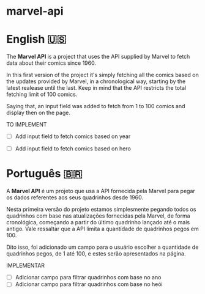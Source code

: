 # marvel-api

# English 🇺🇸
The <b>Marvel API</b> is a project that uses the API supplied by Marvel to fetch data about their comics since 1960.

In this first version of the project it's simply fetching all the comics based on the updates provided by Marvel, in a chronological way, starting by the latest realease until the
last. Keep in mind that the API restricts the total fetching limit of 100 comics.

Saying that, an input field was added to fetch from 1 to 100 comics and display then on the page.

TO IMPLEMENT

- [ ] Add input field to fetch comics based on year

- [ ] Add input field to fetch comics based on hero


# Português 🇧🇷
A <b>Marvel API</b> é um projeto que usa a API fornecida pela Marvel para pegar os dados referentes aos seus quadrinhos desde 1960.

Nesta primeira versão do projeto estamos simplesmente pegando todos os quadrinhos com base nas atualizações fornecidas pela Marvel, de forma cronológica, começando a partir do
último quadrinho lançado até o mais antigo. Vale ressaltar que a API limita a quantidade de quadrinhos pegos em 100.

Dito isso, foi adicionado um campo para o usuário escolher a quantidade de quadrinhos pegos, de 1 até 100, e estes serão apresentados na página.

IMPLEMENTAR

- [ ] Adicionar campo para filtrar quadrinhos com base no ano
- [ ] Adicionar campo para filtrar quadrinhos com base no heói

